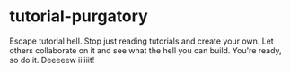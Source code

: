 # tutorial-purgatory
Escape tutorial hell. Stop just reading tutorials and create your own. Let others collaborate on it and see what the hell you can build. You're ready, so do it. Deeeeew iiiiiit!

